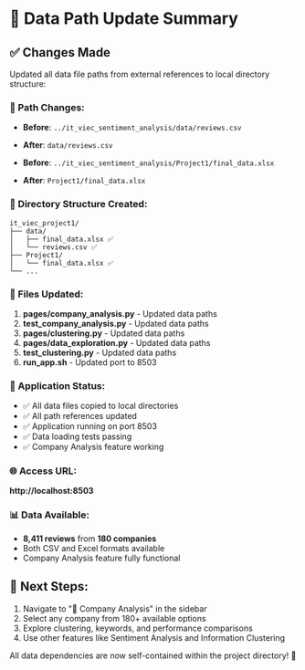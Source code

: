 # 📁 Data Path Update Summary

## ✅ Changes Made

Updated all data file paths from external references to local directory structure:

### 🔄 Path Changes:
- **Before**: `../it_viec_sentiment_analysis/data/reviews.csv`
- **After**: `data/reviews.csv`

- **Before**: `../it_viec_sentiment_analysis/Project1/final_data.xlsx`
- **After**: `Project1/final_data.xlsx`

### 📂 Directory Structure Created:
```
it_viec_project1/
├── data/
│   ├── final_data.xlsx ✅
│   └── reviews.csv ✅
├── Project1/
│   └── final_data.xlsx ✅
└── ...
```

### 📝 Files Updated:
1. **pages/company_analysis.py** - Updated data paths
2. **test_company_analysis.py** - Updated data paths
3. **pages/clustering.py** - Updated data paths
4. **pages/data_exploration.py** - Updated data paths
5. **test_clustering.py** - Updated data paths
6. **run_app.sh** - Updated port to 8503

### 🚀 Application Status:
- ✅ All data files copied to local directories
- ✅ All path references updated
- ✅ Application running on port 8503
- ✅ Data loading tests passing
- ✅ Company Analysis feature working

### 🌐 Access URL:
**http://localhost:8503**

### 📊 Data Available:
- **8,411 reviews** from **180 companies**
- Both CSV and Excel formats available
- Company Analysis feature fully functional

## 🎯 Next Steps:
1. Navigate to "🏢 Company Analysis" in the sidebar
2. Select any company from 180+ available options
3. Explore clustering, keywords, and performance comparisons
4. Use other features like Sentiment Analysis and Information Clustering

All data dependencies are now self-contained within the project directory! 🎉
